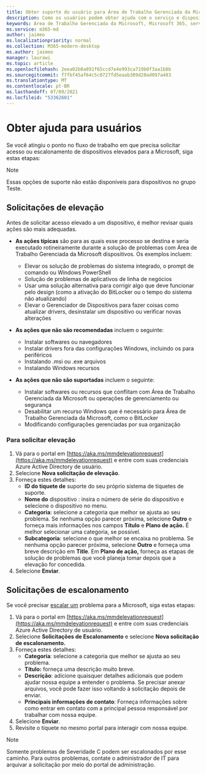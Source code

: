 ```yaml
---
title: Obter suporte do usuário para Área de Trabalho Gerenciada da Microsoft
description: Como os usuários podem obter ajuda com o serviço e dispositivos
keywords: Área de Trabalho Gerenciada da Microsoft, Microsoft 365, serviço, documentação
ms.service: m365-md
author: jaimeo
ms.localizationpriority: normal
ms.collection: M365-modern-desktop
ms.author: jaimeo
manager: laurawi
ms.topic: article
ms.openlocfilehash: 2eea02b0a891f65ccd7e4e993ca719b0f3aa1b8b
ms.sourcegitcommit: f7fbf45af64c5c0727fd5eaab309d20ad097a483
ms.translationtype: MT
ms.contentlocale: pt-BR
ms.lasthandoff: 07/09/2021
ms.locfileid: "53362601"
---
```

# <a name="getting-help-for-users"></a>Obter ajuda para usuários

Se você atingiu o ponto [](../service-description/user-support.md) no fluxo de trabalho em que precisa solicitar acesso ou escalonamento de dispositivos elevados para a Microsoft, siga estas etapas:
 
>[!NOTE]
>Essas opções de suporte não estão disponíveis para dispositivos no grupo Teste.

## <a name="elevation-requests"></a>Solicitações de elevação

Antes de solicitar acesso elevado a um dispositivo, é melhor revisar quais ações são mais adequadas.

- **As ações típicas** são para as quais esse processo se destina e seria executado rotineiramente durante a solução de problemas com Área de Trabalho Gerenciada da Microsoft dispositivos. Os exemplos incluem:
    - Elevar os solução de problemas do sistema integrado, o prompt de comando ou Windows PowerShell
    - Solução de problemas de aplicativos de linha de negócios
    - Usar uma solução alternativa para corrigir algo que deve funcionar pelo design (como a ativação do BitLocker ou o tempo do sistema não atualizando)
    - Elevar o Gerenciador de Dispositivos para fazer coisas como atualizar drivers, desinstalar um dispositivo ou verificar novas alterações

- **As ações que não são recomendadas** incluem o seguinte:
    - Instalar softwares ou navegadores
    - Instalar drivers fora das configurações Windows, incluindo os para periféricos
    - Instalando .msi ou .exe arquivos
    - Instalando Windows recursos

- **As ações que não são suportadas** incluem o seguinte:
    - Instalar softwares ou recursos que conflitam com Área de Trabalho Gerenciada da Microsoft ou operações de gerenciamento ou segurança
    - Desabilitar um recurso Windows que é necessário para Área de Trabalho Gerenciada da Microsoft, como o BitLocker
    - Modificando configurações gerenciadas por sua organização

### <a name="to-request-elevation"></a>Para solicitar elevação

1. Vá para o portal em [https://aka.ms/mmdelevationrequest](https://aka.ms/mmdelevationrequest) e entre com suas credenciais Azure Active Directory de usuário.
2. Selecione **Nova solicitação de elevação**.
3. Forneça estes detalhes:
    - **ID do tíquete de** suporte do seu próprio sistema de tíquetes de suporte.
    - **Nome do** dispositivo : insira o número de série do dispositivo e selecione o dispositivo no menu.
    - **Categoria**: selecione a categoria que melhor se ajusta ao seu problema. Se nenhuma opção parecer próxima, selecione **Outro** e forneça mais informações nos campos **Título** e **Plano de ação.** É melhor selecionar uma categoria, se possível.
    - **Subcategoria**: selecione o que melhor se encaixa no problema. Se nenhuma opção parecer próxima, selecione **Outro** e forneça uma breve descrição em **Title**. Em **Plano de ação,** forneça as etapas de solução de problemas que você planeja tomar depois que a elevação for concedida.
4. Selecione **Enviar**.


## <a name="escalation-requests"></a>Solicitações de escalonamento


Se você precisar [escalar um](../service-description/user-support.md#escalation-portal) problema para a Microsoft, siga estas etapas:

1. Vá para o portal em [https://aka.ms/mmdelevationrequest](https://aka.ms/mmdelevationrequest) e entre com suas credenciais Azure Active Directory de usuário.
2. Selecione **Solicitações de Escalonamento** e selecione **Nova solicitação de escalonamento.**
3. Forneça estes detalhes:
    - **Categoria**: selecione a categoria que melhor se ajusta ao seu problema.
    - **Título:** forneça uma descrição muito breve.
    - **Descrição**: adicione quaisquer detalhes adicionais que podem ajudar nossa equipe a entender o problema. Se precisar anexar arquivos, você pode fazer isso voltando à solicitação depois de enviar.
    - **Principais informações de contato**: Forneça informações sobre como entrar em contato com a principal pessoa responsável por trabalhar com nossa equipe.
4. Selecione **Enviar**.
5. Revisite o tíquete no mesmo portal para interagir com nossa equipe.

> [!NOTE]
> Somente problemas de Severidade C podem ser escalonados por esse caminho. Para outros problemas, contate o administrador de IT para arquivar a solicitação por meio do portal de administração.